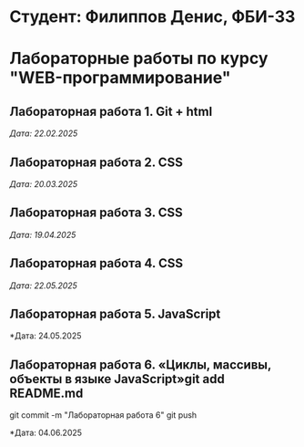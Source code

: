 # Студент: Филиппов Денис, ФБИ-33

# Лабораторные работы по курсу "WEB-программирование"

## Лабораторная работа 1. Git + html

*Дата: 22.02.2025*

## Лабораторная работа 2. CSS

*Дата: 20.03.2025*

## Лабораторная работа 3. CSS

*Дата: 19.04.2025*

## Лабораторная работа 4. CSS

*Дата: 22.05.2025*

## Лабораторная работа 5. JavaScript

*Дата: 24.05.2025

## Лабораторная работа 6. «Циклы, массивы, объекты в языке JavaScript»git add README.md
git commit -m "Лабораторная работа 6"
git push

*Дата: 04.06.2025
